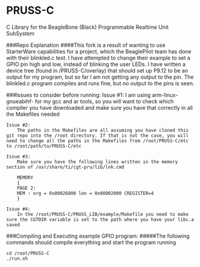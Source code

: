 PRUSS-C
=======

C Library for the BeagleBone (Black) Programmable Realtime Unit SubSystem

###Repo Explanation
####This fork is a result of wanting to use StarterWare capabilities for a project, which the BeaglePilot team has done with their blinkled.c test. I have attempted to change their example to set a GPIO pin high and low, instead of blinking the user LEDs. I have written a device tree (found in /PRUSS-C/overlay) that should set up P9.12 to be an output for my program, but so far I am not getting any output to the pin. The blinkled.c program compiles and runs fine, but no output to the pins is seen. 

###Issues to consider before running:
    Issue #1:
        I am using arm-linux-gnueabihf- for my gcc and ar tools, so you will want to check which compiler you have downloaded and make sure you have that correctly in all the Makefiles needed
    
    Issue #2:
        The paths in the Makefiles are all assuming you have cloned this git repo into the /root directory. If that is not the case, you will need to change all the paths in the Makefiles from /root/PRUSS-C/etc to /root/path/to/PRUSS-C/etc
    
    Issue #3:
        Make sure you have the following lines written in the memory section of /usr/share/ti/cgt-pru/lib/lnk.cmd
        
        MEMORY
        {
        PAGE 2:
        MEM : org = 0x00026000 len = 0x00002000 CREGISTER=4
        } 
        
    Issue #4:
        In the /root/PRUSS-C/PRUSS_LIB/example/Makefile you need to make sure the CGTDIR variable is set to the path where you have your libc.a saved

###Compiling and Executing example GPIO program:
#####The following commands should compile everything and start the program running
    
    cd /root/PRUSS-C
    ./run.sh
    
